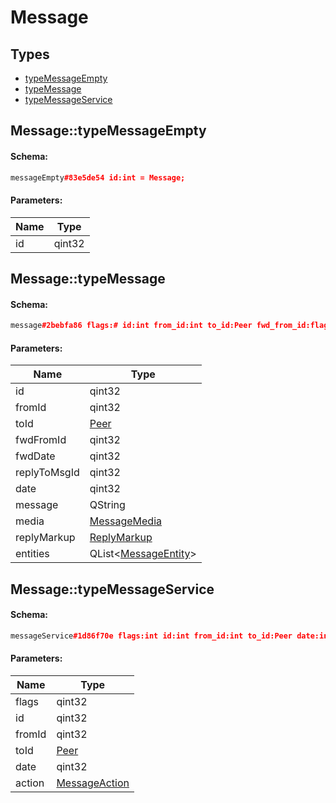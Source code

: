 # Message

## Types

* [typeMessageEmpty](#messagetypemessageempty)
* [typeMessage](#messagetypemessage)
* [typeMessageService](#messagetypemessageservice)

## Message::typeMessageEmpty

#### Schema:

```c++
messageEmpty#83e5de54 id:int = Message;
```

#### Parameters:

|Name|Type|
|----|----|
|id|qint32|

## Message::typeMessage

#### Schema:

```c++
message#2bebfa86 flags:# id:int from_id:int to_id:Peer fwd_from_id:flags.2?int fwd_date:flags.2?int reply_to_msg_id:flags.3?int date:int message:string media:flags.9?MessageMedia reply_markup:flags.6?ReplyMarkup entities:flags.7?Vector<MessageEntity> = Message;
```

#### Parameters:

|Name|Type|
|----|----|
|id|qint32|
|fromId|qint32|
|toId|[Peer](peer.md)|
|fwdFromId|qint32|
|fwdDate|qint32|
|replyToMsgId|qint32|
|date|qint32|
|message|QString|
|media|[MessageMedia](messagemedia.md)|
|replyMarkup|[ReplyMarkup](replymarkup.md)|
|entities|QList&lt;[MessageEntity](messageentity.md)&gt;|

## Message::typeMessageService

#### Schema:

```c++
messageService#1d86f70e flags:int id:int from_id:int to_id:Peer date:int action:MessageAction = Message;
```

#### Parameters:

|Name|Type|
|----|----|
|flags|qint32|
|id|qint32|
|fromId|qint32|
|toId|[Peer](peer.md)|
|date|qint32|
|action|[MessageAction](messageaction.md)|

